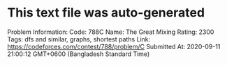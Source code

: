 # This text file was auto-generated

Problem Information:
Code: 788C
Name: The Great Mixing
Rating: 2300
Tags: dfs and similar, graphs, shortest paths
Link: https://codeforces.com/contest/788/problem/C
Submitted At: 2020-09-11 21:00:12 GMT+0600 (Bangladesh Standard Time)